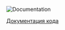 ![Documentation](https://lastsprint.dev/CoreNetKit/swift_output/badge.svg)

[Документация кода](https://lastsprint.dev/CoreNetKit/swift_output/)
